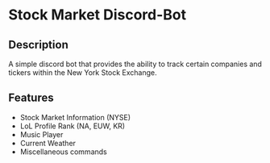 # Stock Market Discord-Bot

## Description

A simple discord bot that provides the ability to track certain companies and tickers within the New York Stock Exchange.

## Features

* Stock Market Information (NYSE)
* LoL Profile Rank (NA, EUW, KR)
* Music Player
* Current Weather
* Miscellaneous commands
